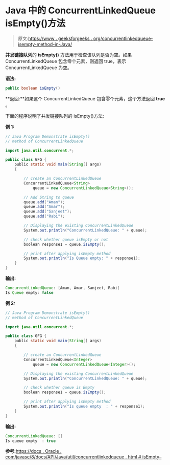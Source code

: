 # Java 中的 ConcurrentLinkedQueue isEmpty()方法

> 原文:[https://www . geeksforgeeks . org/concurrentlinkedqueue-isempty-method-in-Java/](https://www.geeksforgeeks.org/concurrentlinkedqueue-isempty-method-in-java/)

**并发链接队列**的 **isEmpty()** 方法用于检查该队列是否为空。如果 ConcurrentLinkedQueue 包含零个元素，则返回 true，表示 ConcurrentLinkedQueue 为空。

**语法:**

```java
public boolean isEmpty()
```

**返回:**如果这个 ConcurrentLinkedQueue 包含零个元素，这个方法返回 **true** 。

下面的程序说明了并发链接队列的 isEmpty()方法:

**例 1:**

```java
// Java Program Demonstrate isEmpty()
// method of ConcurrentLinkedQueue

import java.util.concurrent.*;

public class GFG {
    public static void main(String[] args)
    {

        // create an ConcurrentLinkedQueue
        ConcurrentLinkedQueue<String>
            queue = new ConcurrentLinkedQueue<String>();

        // Add String to queue
        queue.add("Aman");
        queue.add("Amar");
        queue.add("Sanjeet");
        queue.add("Rabi");

        // Displaying the existing ConcurrentLinkedQueue
        System.out.println("ConcurrentLinkedQueue: " + queue);

        // check whether queue isEmpty or not
        boolean response1 = queue.isEmpty();

        // print after applying isEmpty method
        System.out.println("Is Queue empty: " + response1);
    }
}
```

**输出:**

```java
ConcurrentLinkedQueue: [Aman, Amar, Sanjeet, Rabi]
Is Queue empty: false

```

**例 2:**

```java
// Java Program Demonstrate isEmpty()
// method of ConcurrentLinkedQueue

import java.util.concurrent.*;

public class GFG {
    public static void main(String[] args)
    {

        // create an ConcurrentLinkedQueue
        ConcurrentLinkedQueue<Integer>
            queue = new ConcurrentLinkedQueue<Integer>();

        // Displaying the existing ConcurrentLinkedQueue
        System.out.println("ConcurrentLinkedQueue: " + queue);

        // check whether queue is Empty
        boolean response1 = queue.isEmpty();

        // print after applying isEmpty method
        System.out.println("Is queue empty  : " + response1);
    }
}
```

**输出:**

```java
ConcurrentLinkedQueue: []
Is queue empty  : true

```

**参考:**[https://docs . Oracle . com/javase/8/docs/API/Java/util/concurrentlinkedqueue . html # isEmpty–](https://docs.oracle.com/javase/8/docs/api/java/util/concurrent/ConcurrentLinkedQueue.html#isEmpty--)